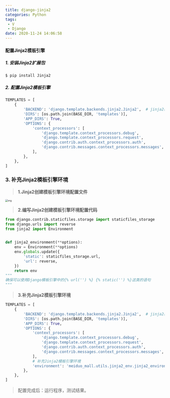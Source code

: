 ```yaml
---
title: django-jinja2
categories: Python
tags:
 - V
 - Django
date: 2020-11-24 14:06:58
---
```


#### 配置Jinja2模板引擎

##### 1. 安装Jinja2扩展包

```bash
$ pip install Jinja2
```

 <!-- more -->

##### 2. 配置Jinja2模板引擎

```python
TEMPLATES = [
    {
        'BACKEND': 'django.template.backends.jinja2.Jinja2',  # jinja2模板引擎
        'DIRS': [os.path.join(BASE_DIR, 'templates')],
        'APP_DIRS': True,
        'OPTIONS': {
            'context_processors': [
                'django.template.context_processors.debug',
                'django.template.context_processors.request',
                'django.contrib.auth.context_processors.auth',
                'django.contrib.messages.context_processors.messages',
            ],
        },
    },
]
```

### 3. 补充Jinja2模板引擎环境

> **1.Jinja2创建模板引擎环境配置文件**

 <img src="https://gitee.com/zhouyuanmin/images/raw/master/imgs/20201124141009.png" alt="img" style="zoom:50%;" />

> **2.编写Jinja2创建模板引擎环境配置代码**

```python
from django.contrib.staticfiles.storage import staticfiles_storage
from django.urls import reverse
from jinja2 import Environment


def jinja2_environment(**options):
    env = Environment(**options)
    env.globals.update({
        'static': staticfiles_storage.url,
        'url': reverse,
    })
    return env
"""
确保可以使用Django模板引擎中的{% url('') %} {% static('') %}这类的语句 
"""
```

> **3.补充Jinja2模板引擎环境**

```python
TEMPLATES = [
    {
        'BACKEND': 'django.template.backends.jinja2.Jinja2',  # jinja2模板引擎
        'DIRS': [os.path.join(BASE_DIR, 'templates')],
        'APP_DIRS': True,
        'OPTIONS': {
            'context_processors': [
                'django.template.context_processors.debug',
                'django.template.context_processors.request',
                'django.contrib.auth.context_processors.auth',
                'django.contrib.messages.context_processors.messages',
            ],
            # 补充Jinja2模板引擎环境
            'environment': 'meiduo_mall.utils.jinja2_env.jinja2_environment', 
        },
    },
]
```

> 配置完成后：运行程序，测试结果。
